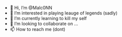- 👋 Hi, I’m @Malc0NN
- 👀 I’m interested in playing leauge of legends (sadly)
- 🌱 I’m currently learning to kill my self
- 💞️ I’m looking to collaborate on ...
- 📫 How to reach me (dont)

<!---
Malc0NN/Malc0NN is a ✨ special ✨ repository because its `README.md` (this file) appears on your GitHub profile.
You can click the Preview link to take a look at your changes.
--->
